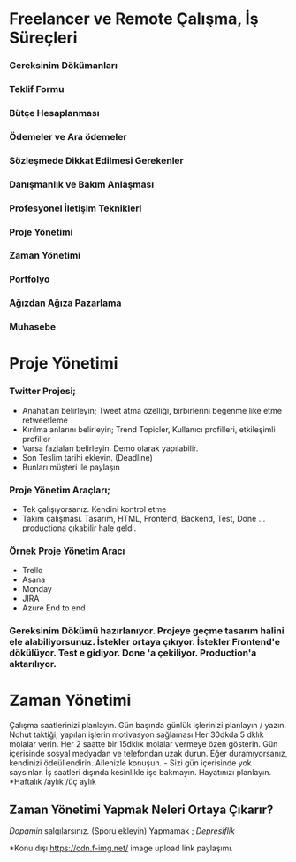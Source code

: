 # Freelancer ve Remote Çalışma, İş Süreçleri

### Gereksinim Dökümanları
### Teklif Formu
### Bütçe Hesaplanması
### Ödemeler ve Ara ödemeler
### Sözleşmede Dikkat Edilmesi Gerekenler
### Danışmanlık ve Bakım Anlaşması
### Profesyonel İletişim Teknikleri
### Proje Yönetimi
### Zaman Yönetimi
### Portfolyo
### Ağızdan Ağıza Pazarlama
### Muhasebe


# Proje Yönetimi

### Twitter Projesi;

- Anahatları belirleyin; Tweet atma özelliği, birbirlerini beğenme like etme retweetleme
- Kırılma anlarını belirleyin; Trend Topicler, Kullanıcı profilleri, etkileşimli profiller
- Varsa fazlaları belirleyin. Demo olarak yapılabilir.
- Son Teslim tarihi ekleyin. (Deadline)
- Bunları müşteri ile paylaşın

### Proje Yönetim Araçları;

- Tek çalışıyorsanız. Kendini kontrol etme
- Takım çalışması. Tasarım, HTML, Frontend, Backend, Test, Done ... productiona çıkabilir hale geldi.

### Örnek Proje Yönetim Aracı 

- Trello
- Asana
- Monday
- JIRA
- Azure End to end 

### Gereksinim Dökümü hazırlanıyor. Projeye geçme tasarım halini ele alabiliyorsunuz. İstekler ortaya çıkıyor. İstekler Frontend'e dökülüyor. Test e gidiyor. Done 'a çekiliyor. Production'a aktarılıyor. 

# Zaman Yönetimi

 Çalışma saatlerinizi planlayın.
 Gün başında günlük işlerinizi planlayın / yazın.
 Nohut taktiği, yapılan işlerin motivasyon sağlaması
 Her 30dkda 5 dklık molalar verin.
 Her 2 saatte bir 15dklık molalar vermeye özen gösterin.
 Gün içerisinde sosyal medyadan ve telefondan uzak durun. Eğer duramıyorsanız, kendinizi ödeüllendirin.
 Ailenizle konuşun.
    - Sizi gün içerisinde yok saysınlar.
 İş saatleri dışında kesinlikle işe bakmayın.
 Hayatınızı planlayın.
   *Haftalık /aylık /üç aylık

## Zaman Yönetimi Yapmak Neleri Ortaya Çıkarır?

 *Dopamin* salgılarsınız. (Sporu ekleyin)
 Yapmamak ; *Depresiflik*

*Konu dışı
https://cdn.f-img.net/ image upload link paylaşımı.
